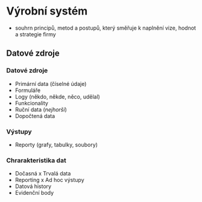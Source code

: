 # Výrobní systém
- souhrn principů, metod a postupů, který směřuje k naplnění vize, hodnot a strategie firmy
## Datové zdroje
### Datové zdroje
- Primární data (číselné údaje)
- Formuláře
- Logy (někdo, někde, něco, udělal)
- Funkcionality
- Ruční data (*nejhorší*)
- Dopočtená data
### Výstupy
- Reporty (grafy, tabulky, soubory)
### Chrarakteristika dat
- Dočasná x Trvalá data
- Reporting x Ad hoc výstupy
- Datová history
- Evidenční body